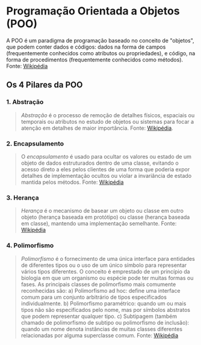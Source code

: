 <h1 id="poo">Programação Orientada a Objetos (POO)</h1>

A POO é um paradigma de programação baseado no conceito de "objetos", que podem conter dados e códigos: dados na forma de campos (frequentemente conhecidos como atributos ou propriedades), e código, na forma de procedimentos (frequentemente conhecidos como métodos). Fonte: [Wikipédia](https://en.wikipedia.org/wiki/Object-oriented_programming)

## Os 4 Pilares da POO

### 1. Abstração
  > *Abstração* é o processo de remoção de detalhes físicos, espaciais ou temporais ou atributos no estudo de objetos ou sistemas para focar a atenção em detalhes de maior importância. Fonte: [Wikipédia](https://en.wikipedia.org/wiki/Abstraction_(computer_science)).
### 2. Encapsulamento
  > O *encapsulamento* é usado para ocultar os valores ou estado de um objeto de dados estruturados dentro de uma classe, evitando o acesso direto a eles pelos clientes de uma forma que poderia expor detalhes de implementação ocultos ou violar a invariância de estado mantida pelos métodos. Fonte: [Wikipédia](https://en.wikipedia.org/wiki/Encapsulation_(computer_programming))
### 3. Herança
  > *Herança* é o mecanismo de basear um objeto ou classe em outro objeto (herança baseada em protótipo) ou classe (herança baseada em classe), mantendo uma implementação semelhante. Fonte: [Wikipédia](https://en.wikipedia.org/wiki/Inheritance_(object-oriented_programming))
### 4. Polimorfismo
  > *Polimorfismo* é o fornecimento de uma única interface para entidades de diferentes tipos ou o uso de um único símbolo para representar vários tipos diferentes. O conceito é emprestado de um princípio da biologia em que um organismo ou espécie pode ter muitas formas ou fases.
  > As principais classes de polimorfismo mais comumente reconhecidas são:
  > a) Polimorfismo ad hoc: define uma interface comum para um conjunto arbitrário de tipos especificados individualmente.
  > b) Polimorfismo paramétrico: quando um ou mais tipos não são especificados pelo nome, mas por símbolos abstratos que podem representar qualquer tipo.
  > c) Subtipagem (também chamado de polimorfismo de subtipo ou polimorfismo de inclusão): quando um nome denota instâncias de muitas classes diferentes relacionadas por alguma superclasse comum. Fonte: [Wikipédia](https://en.wikipedia.org/wiki/Polymorphism_(computer_science))